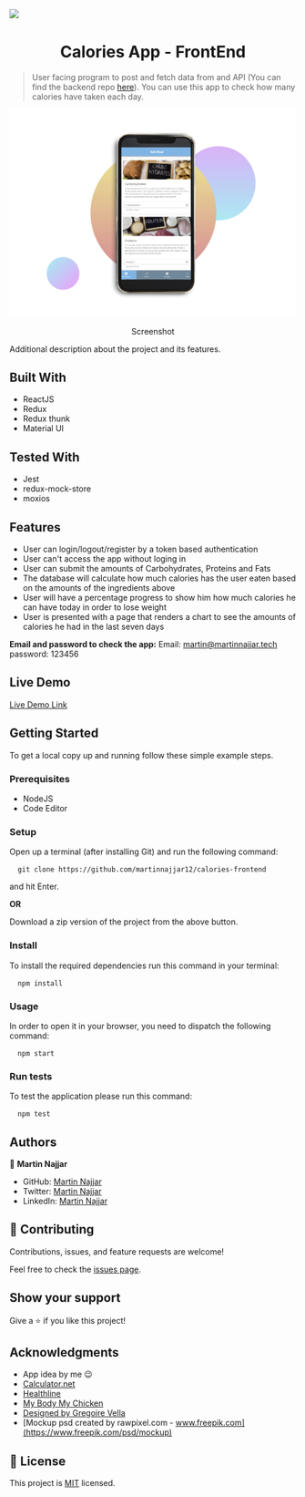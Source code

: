 ![](https://img.shields.io/badge/Microverse-blueviolet)

<h1 align="center">Calories App - FrontEnd</h1>

> User facing program to post and fetch data from and API (You can find the backend repo [here](https://github.com/martinnajjar12/calories-backend/)). You can use this app to check how many calories have taken each day.

![screenshot](./src/assets/images/screenshot.jpg)

<p align="center">Screenshot</p>

<p>Additional description about the project and its features.</p>

## Built With

- ReactJS
- Redux
- Redux thunk
- Material UI

## Tested With

- Jest
- redux-mock-store
- moxios

## Features

- User can login/logout/register by a token based authentication
- User can't access the app without loging in
- User can submit the amounts of Carbohydrates, Proteins and Fats
- The database will calculate how much calories has the user eaten based on the amounts of the ingredients above
- User will have a percentage progress to show him how much calories he can have today in order to lose weight
- User is presented with a page that renders a chart to see the amounts of calories he had in the last seven days

**Email and password to check the app:**
Email: martin@martinnajjar.tech
password: 123456


## Live Demo

[Live Demo Link](https://howmuchcalories.netlify.app)


## Getting Started


To get a local copy up and running follow these simple example steps.

### Prerequisites

- NodeJS
- Code Editor

### Setup

Open up a terminal (after installing Git) and run the following command:

```
  git clone https://github.com/martinnajjar12/calories-frontend
```

and hit Enter.

**OR**

Download a zip version of the project from the above button.

### Install

To install the required dependencies run this command in your terminal:

```
  npm install
```

### Usage

In order to open it in your browser, you need to dispatch the following command:

```
  npm start
```

### Run tests

To test the application please run this command:

```
  npm test
```

## Authors

👤 **Martin Najjar**

- GitHub: [Martin Najjar](https://github.com/martinnajjar12)
- Twitter: [Martin Najjar](https://twitter.com/martin_najjar)
- LinkedIn: [Martin Najjar](https://linkedin.com/in/martinnajjar12)

## 🤝 Contributing

Contributions, issues, and feature requests are welcome!

Feel free to check the [issues page](https://github.com/martinnajjar12/calories-frontend/issues).

## Show your support

Give a ⭐️ if you like this project!

## Acknowledgments

- App idea by me 😉
- [Calculator.net](https://www.calculator.net/calorie-calculator.html?ctype=metric)
- [Healthline](https://www.healthline.com/health/what-is-basal-metabolic-rate#How-many-calories-you-need-everyday-)
- [My Body My Chicken](https://mybodymykitchen.com/calculate-your-macronutrients-protein-fats-carbs/)
- [Designed by Gregoire Vella](https://www.behance.net/gregoirevella)
- [Mockup psd created by rawpixel.com - www.freepik.com](https://www.freepik.com/psd/mockup)

## 📝 License

This project is [MIT](https://github.com/martinnajjar12/calories-frontend/blob/development/LICENSE) licensed.